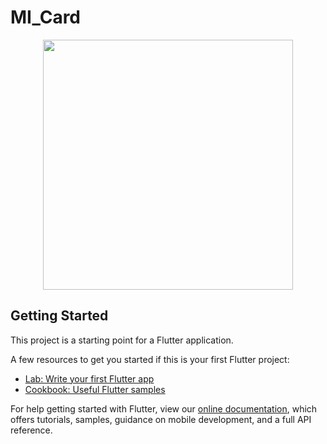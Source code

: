 # MI_Card

<div align="center">
    <img src="https://1.bp.blogspot.com/-o2oNoqFUFa4/XwIOkDz8ujI/AAAAAAAASjU/qrUGL9AT8FUivB9Xd44Zf-2LzhGxftEZACK4BGAsYHg/s1600/mi_card.jpg" width="400px"</img> 
</div>

## Getting Started

This project is a starting point for a Flutter application.

A few resources to get you started if this is your first Flutter project:

- [Lab: Write your first Flutter app](https://flutter.dev/docs/get-started/codelab)
- [Cookbook: Useful Flutter samples](https://flutter.dev/docs/cookbook)

For help getting started with Flutter, view our
[online documentation](https://flutter.dev/docs), which offers tutorials,
samples, guidance on mobile development, and a full API reference.
